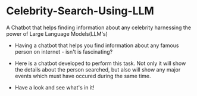 # Celebrity-Search-Using-LLM
A Chatbot that helps finding information about any celebrity harnessing the power of Large Language Models(LLM's)


- Having a chatbot that helps you find information about any famous person on internet - isn't is fascinating?

- Here is a chatbot developed to perform this task. Not only it will show the details about the person searched, but also will show any major events which must have occured during the same time.

- Have a look and see what's in it!
